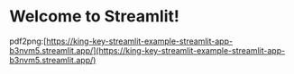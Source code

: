 # Welcome to Streamlit!

pdf2png:[https://king-key-streamlit-example-streamlit-app-b3nvm5.streamlit.app/](https://king-key-streamlit-example-streamlit-app-b3nvm5.streamlit.app/)
